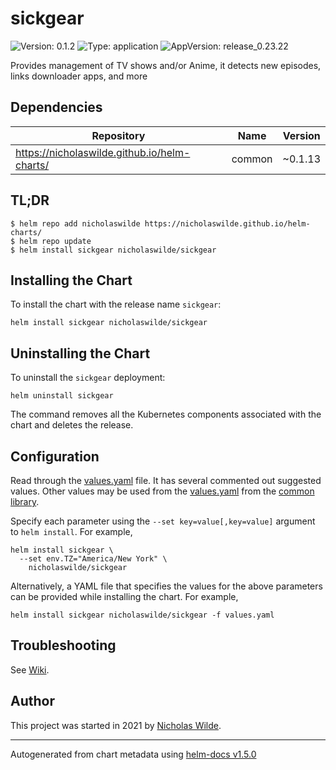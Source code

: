 # sickgear

![Version: 0.1.2](https://img.shields.io/badge/Version-0.1.2-informational?style=flat-square) ![Type: application](https://img.shields.io/badge/Type-application-informational?style=flat-square) ![AppVersion: release_0.23.22](https://img.shields.io/badge/AppVersion-release_0.23.22-informational?style=flat-square)

Provides management of TV shows and/or Anime, it detects new episodes, links downloader apps, and more

## Dependencies

| Repository | Name | Version |
|------------|------|---------|
| https://nicholaswilde.github.io/helm-charts/ | common | ~0.1.13 |

## TL;DR
```console
$ helm repo add nicholaswilde https://nicholaswilde.github.io/helm-charts/
$ helm repo update
$ helm install sickgear nicholaswilde/sickgear
```

## Installing the Chart
To install the chart with the release name `sickgear`:
```console
helm install sickgear nicholaswilde/sickgear
```

## Uninstalling the Chart
To uninstall the `sickgear` deployment:
```console
helm uninstall sickgear
```
The command removes all the Kubernetes components associated with the chart and deletes the release.

## Configuration

Read through the [values.yaml](./values.yaml) file. It has several commented out suggested values.
Other values may be used from the [values.yaml](../common/values.yaml) from the [common library](../common).

Specify each parameter using the `--set key=value[,key=value]` argument to `helm install`. For example,
```console
helm install sickgear \
  --set env.TZ="America/New York" \
    nicholaswilde/sickgear
```

Alternatively, a YAML file that specifies the values for the above parameters can be provided while installing the chart.
For example,
```console
helm install sickgear nicholaswilde/sickgear -f values.yaml
```

## Troubleshooting
See [Wiki](https://github.com/nicholaswilde/helm-charts/wiki/Troubleshooting).

## Author
This project was started in 2021 by [Nicholas Wilde](https://github.com/nicholaswilde).

----------------------------------------------
Autogenerated from chart metadata using [helm-docs v1.5.0](https://github.com/norwoodj/helm-docs/releases/v1.5.0)
